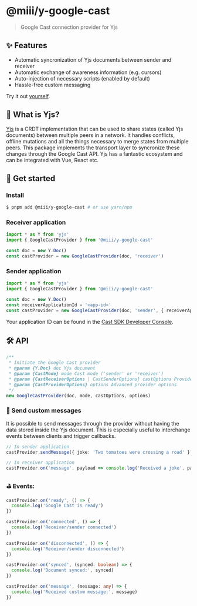 # @miii/y-google-cast
> Google Cast connection provider for Yjs

## ✨ Features
- Automatic syncronization of Yjs documents between sender and receiver
- Automatic exchange of awareness information (e.g. cursors)
- Auto-injection of necessary scripts (enabled by default)
- Hassle-free custom messaging

Try it out [yourself](https://y-google-cast.netlify.app).

## 🤔 What is Yjs?
[Yjs](https://github.com/yjs/yjs) is a CRDT implementation that can be used to share states (called Yjs documents) between multiple peers in a network. It handles conflicts, offline mutations and all the things necessary to merge states from multiple peers. This package implements the transport layer to syncronize these changes through the Google Cast API. Yjs has a fantastic ecosystem and can be integrated with Vue, React etc.

## 🚀 Get started
### Install
```sh
$ pnpm add @miii/y-google-cast # or use yarn/npm
```
### Receiver application
```js
import * as Y from 'yjs'
import { GoogleCastProvider } from '@miii/y-google-cast'

const doc = new Y.Doc()
const castProvider = new GoogleCastProvider(doc, 'receiver')
```

### Sender application
```js
import * as Y from 'yjs'
import { GoogleCastProvider } from '@miii/y-google-cast'

const doc = new Y.Doc()
const receiverApplicationId = '<app-id>'
const castProvider = new GoogleCastProvider(doc, 'sender', { receiverApplicationId })
```
Your application ID can be found in the [Cast SDK Developer Console](https://cast.google.com/publish/#/overview).

## 🛠️ API
```ts
/**
 * Initiate the Google Cast provider
 * @param {Y.Doc} doc Yjs document
 * @param {CastMode} mode Cast mode ('sender' or 'receiver')
 * @param {CastReceiverOptions | CastSenderOptions} castOptions Provide custom options to the Google Cast API
 * @param {CastProviderOptions} options Advanced provider options
 */
new GoogleCastProvider(doc, mode, castOptions, options)
```

### 💬 Send custom messages
It is possible to send messages through the provider without having the data stored inside the Yjs document.
This is especially useful to interchange events between clients and trigger callbacks.
```ts
// In sender application
castProvider.sendMessage({ joke: 'Two tomatoes were crossing a road' })

// In receiver application
castProvider.on('message', payload => console.log('Received a joke', payload.joke))
```

### ⛳ Events:
```ts
castProvider.on('ready', () => {
  console.log('Google Cast is ready')
})

castProvider.on('connected', () => {
  console.log('Receiver/sender connected')
})

castProvider.on('disconnected', () => {
  console.log('Receiver/sender disconnected')
})

castProvider.on('synced', (synced: boolean) => {
  console.log('Document synced:', synced)
})

castProvider.on('message', (message: any) => {
  console.log('Received custom message:', message)
})
```